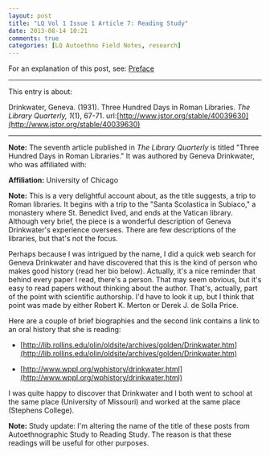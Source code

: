 ```yaml
---
layout: post
title: "LQ Vol 1 Issue 1 Article 7: Reading Study"
date: 2013-08-14 10:21
comments: true
categories: [LQ Autoethno Field Notes, research]
---
```


For an explanation of this post, see:
[Preface](/blog/2013/08/14/lq-autoethnography-research-journal-preface/)

---

This entry is about:

Drinkwater, Geneva. (1931). Three Hundred Days in Roman Libraries.
*The Library Quarterly, 1*(1), 67-71.
url:[http://www.jstor.org/stable/40039630](http://www.jstor.org/stable/40039630)

---

**Note:** The seventh article published in *The Library Quarterly*
is titled "Three Hundred Days in Roman Libraries." It was authored
by Geneva Drinkwater, who was affiliated with:

**Affiliation:** University of Chicago

**Note:** This is a very delightful account about, as the title
suggests, a trip to Roman libraries. It begins with a trip to the
"Santa Scolastica in Subiaco," a monastery where St. Benedict
lived, and ends at the Vatican library. Although very brief, the
piece is a wonderful description of Geneva Drinkwater's experience
oversees. There are few descriptions of the libraries, but that's
not the focus.

Perhaps because I was intrigued by the name, I did a quick web
search for Geneva Drinkwater and have discovered that this is the
kind of person who makes good history (read her bio below).
Actually, it's a nice reminder that behind every paper I read,
there's a person. That may seem obvious, but it's easy to read
papers without thinking about the author. That's, actually, part
of the point with scientific authorship. I'd have to look it up,
but I think that point was made by either Robert K. Merton or
Derek J. de Solla Price.

Here are a couple of brief biographies and the second link
contains a link to an oral history that she is reading:

- [http://lib.rollins.edu/olin/oldsite/archives/golden/Drinkwater.htm](http://lib.rollins.edu/olin/oldsite/archives/golden/Drinkwater.htm)  

- [http://www.wppl.org/wphistory/drinkwater.html](http://www.wppl.org/wphistory/drinkwater.html)

I was quite happy to discover that Drinkwater and I both went to
school at the same place (University of Missouri) and worked at
the same place (Stephens College).

**Note:** Study update: I'm altering the name of the title of
these posts from Autoethnographic Study to Reading Study. The
reason is that these readings will be useful for other purposes.
